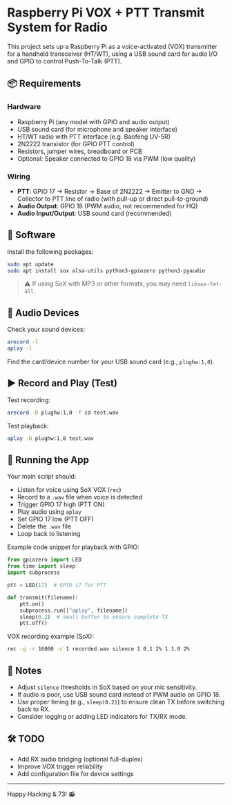 # Raspberry Pi VOX + PTT Transmit System for Radio

This project sets up a Raspberry Pi as a voice-activated (VOX) transmitter for a handheld transceiver (HT/WT), using a USB sound card for audio I/O and GPIO to control Push-To-Talk (PTT).

## 📦 Requirements

### Hardware
- Raspberry Pi (any model with GPIO and audio output)
- USB sound card (for microphone and speaker interface)
- HT/WT radio with PTT interface (e.g. Baofeng UV-5R)
- 2N2222 transistor (for GPIO PTT control)
- Resistors, jumper wires, breadboard or PCB
- Optional: Speaker connected to GPIO 18 via PWM (low quality)

### Wiring
- **PTT**: GPIO 17 → Resistor → Base of 2N2222 → Emitter to GND → Collector to PTT line of radio (with pull-up or direct pull-to-ground)
- **Audio Output**: GPIO 18 (PWM audio, not recommended for HQ)
- **Audio Input/Output**: USB sound card (recommended)

## 🧰 Software

Install the following packages:

```bash
sudo apt update
sudo apt install sox alsa-utils python3-gpiozero python3-pyaudio
```

> ⚠️ If using SoX with MP3 or other formats, you may need `libsox-fmt-all`.

## 🎤 Audio Devices

Check your sound devices:

```bash
arecord -l
aplay -l
```

Find the card/device number for your USB sound card (e.g., `plughw:1,0`).

## ▶️ Record and Play (Test)

Test recording:

```bash
arecord -D plughw:1,0 -f cd test.wav
```

Test playback:

```bash
aplay -D plughw:1,0 test.wav
```

## 🚀 Running the App

Your main script should:
- Listen for voice using SoX VOX (`rec`)
- Record to a `.wav` file when voice is detected
- Trigger GPIO 17 high (PTT ON)
- Play audio using `aplay`
- Set GPIO 17 low (PTT OFF)
- Delete the `.wav` file
- Loop back to listening

Example code snippet for playback with GPIO:

```python
from gpiozero import LED
from time import sleep
import subprocess

ptt = LED(17)  # GPIO 17 for PTT

def transmit(filename):
    ptt.on()
    subprocess.run(["aplay", filename])
    sleep(0.2)  # small buffer to ensure complete TX
    ptt.off()
```

VOX recording example (SoX):

```bash
rec -q -r 16000 -c 1 recorded.wav silence 1 0.1 2% 1 1.0 2%
```

## 🧠 Notes

- Adjust `silence` thresholds in SoX based on your mic sensitivity.
- If audio is poor, use USB sound card instead of PWM audio on GPIO 18.
- Use proper timing (e.g., `sleep(0.2)`) to ensure clean TX before switching back to RX.
- Consider logging or adding LED indicators for TX/RX mode.

## 🛠️ TODO

- Add RX audio bridging (optional full-duplex)
- Improve VOX trigger reliability
- Add configuration file for device settings

---

Happy Hacking & 73! 📻
